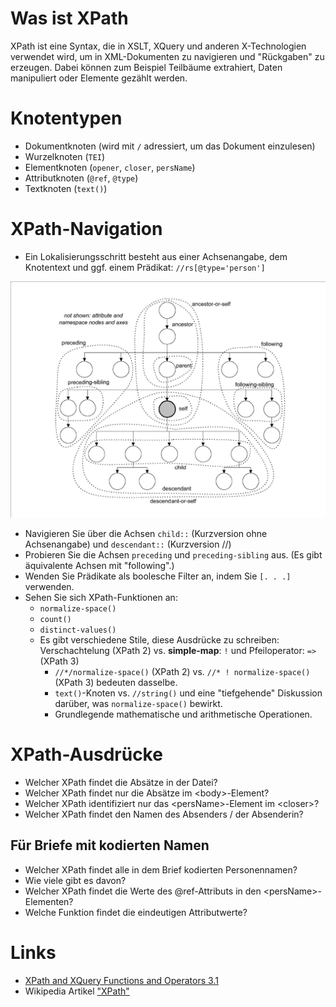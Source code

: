 # Was ist XPath
XPath ist eine Syntax, die in XSLT, XQuery und anderen X-Technologien verwendet wird, um in XML-Dokumenten zu navigieren und "Rückgaben" zu erzeugen. 
Dabei können zum Beispiel Teilbäume extrahiert, Daten manipuliert oder Elemente gezählt werden.  

# Knotentypen
- Dokumentknoten (wird mit `/` adressiert, um das Dokument einzulesen)
- Wurzelknoten (`TEI`)
- Elementknoten (`opener`, `closer`, `persName`)
- Attributknoten (`@ref`, `@type`) 
- Textknoten (`text()`)

# XPath-Navigation
- Ein Lokalisierungsschritt besteht aus einer Achsenangabe, dem Knotentext und ggf. einem Prädikat: `//rs[@type='person']`

![XPath Achsen](xpath-axis.gif)
  
- Navigieren Sie über die Achsen `child::` (Kurzversion ohne Achsenangabe) und `descendant::` (Kurzversion //)
- Probieren Sie die Achsen `preceding` und `preceding-sibling` aus. (Es gibt äquivalente Achsen mit "following".)
- Wenden Sie Prädikate als boolesche Filter an, indem Sie `[. . .]` verwenden.
- Sehen Sie sich XPath-Funktionen an:
    - `normalize-space()`
    - `count()`
    - `distinct-values()`
    - Es gibt verschiedene Stile, diese Ausdrücke zu schreiben: Verschachtelung (XPath 2) vs. **simple-map**: `!` und Pfeiloperator: `=>` (XPath 3)
        - `//*/normalize-space()` (XPath 2) vs. `//* ! normalize-space()` (XPath 3) bedeuten dasselbe.
        - `text()`-Knoten vs. `//string()` und eine "tiefgehende" Diskussion darüber, was `normalize-space()` bewirkt.
        - Grundlegende mathematische und arithmetische Operationen.

# XPath-Ausdrücke
- Welcher XPath findet die Absätze in der Datei?
- Welcher XPath findet nur die Absätze im \<body\>-Element?
- Welcher XPath identifiziert nur das \<persName\>-Element im \<closer\>?
- Welcher XPath findet den Namen des Absenders / der Absenderin?

## Für Briefe mit kodierten Namen
- Welcher XPath findet alle in dem Brief kodierten Personennamen?
- Wie viele gibt es davon?
- Welcher XPath findet die Werte des @ref-Attributs in den \<persName\>-Elementen?
- Welche Funktion findet die eindeutigen Attributwerte?


# Links

* [XPath and XQuery Functions and Operators 3.1](https://www.w3.org/TR/xpath-functions-31/)
* Wikipedia Artikel ["XPath"](https://de.wikipedia.org/wiki/XPath)
